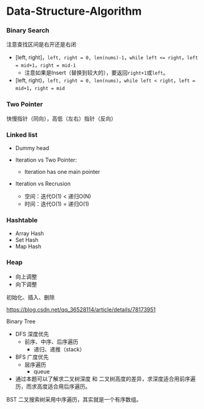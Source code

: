 # Data-Structure-Algorithm

### Binary Search

注意查找区间是右开还是右闭

- [left, right]，`left, right = 0, len(nums)-1`，`while left <= right`，`left = mid+1`，`right = mid-1`
  - 注意如果是Insert（替换到较大的），要返回`right+1`或`left`。
- [left, right)，`left, right = 0, len(nums)`，`while left < right`，`left = mid+1`，`right = mid`

### Two Pointer

快慢指针（同向），高低（左右）指针（反向）

### Linked list

- Dummy head

- Iteration vs Two Pointer: 
  - Iteration has one main pointer

- Iteration vs Recrusion
  - 空间：迭代O(1) < 递归O(N)
  - 时间：迭代O(1) = 递归O(1)

### Hashtable

- Array Hash
- Set Hash
- Map Hash

### Heap

- 向上调整
- 向下调整

初始化、插入、删除

https://blog.csdn.net/qq_36528114/article/details/78173951

Binary Tree

- DFS 深度优先
  - 前序、中序、后序遍历
    - 递归、递推（stack）
- BFS 广度优先
  - 层序遍历
    - queue
- 通过本题可以了解求二叉树深度 和 二叉树高度的差异，求深度适合用前序遍历，而求高度适合用后序遍历。 

BST 二叉搜索树采用中序遍历，其实就是一个有序数组。






